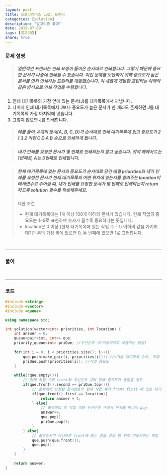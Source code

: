 ```yaml
---
layout: post
title: 프로그래머스 Lv2. 프린터
categories: [solution]
description: "알고리즘 풀이"
date: 2019-07-09
tags: [알고리즘]
share: true
---
```


### 문제 설명
> ##### 일반적인 프린터는 인쇄 요청이 들어온 순서대로 인쇄합니다. 그렇기 때문에 중요한 문서가 나중에 인쇄될 수 있습니다. 이런 문제를 보완하기 위해 중요도가 높은 문서를 먼저 인쇄하는 프린터를 개발했습니다. 이 새롭게 개발한 프린터는 아래와 같은 방식으로 인쇄 작업을 수행합니다.
1. 인쇄 대기목록의 가장 앞에 있는 문서(J)를 대기목록에서 꺼냅니다.
2. 나머지 인쇄 대기목록에서 J보다 중요도가 높은 문서가 한 개라도 존재하면 J를 대기목록의 가장 마지막에 넣습니다.
3. 그렇지 않으면 J를 인쇄합니다.

> ##### 예를 들어, 4개의 문서(A, B, C, D)가 순서대로 인쇄 대기목록에 있고 중요도가 2 1 3 2 라면 C D A B 순으로 인쇄하게 됩니다.

> ##### 내가 인쇄를 요청한 문서가 몇 번째로 인쇄되는지 알고 싶습니다. 위의 예에서 C는 1번째로, A는 3번째로 인쇄됩니다.

> ##### 현재 대기목록에 있는 문서의 중요도가 순서대로 담긴 배열 priorities와 내가 인쇄를 요청한 문서가 현재 대기목록의 어떤 위치에 있는지를 알려주는 location이 매개변수로 주어질 때, 내가 인쇄를 요청한 문서가 몇 번째로 인쇄되는지 return 하도록 solution 함수를 작성해주세요.
> 
> 제한 조건
> * 현재 대기목록에는 1개 이상 100개 이하의 문서가 있습니다.
인쇄 작업의 중요도는 1~9로 표현하며 숫자가 클수록 중요하다는 뜻입니다.
> * location은 0 이상 (현재 대기목록에 있는 작업 수 - 1) 이하의 값을 가지며 대기목록의 가장 앞에 있으면 0, 두 번째에 있으면 1로 표현합니다.

<br>

- - -

### 풀이

<br>

- - -

### 코드
```cpp
#include <string>
#include <vector>
#include <queue>

using namespace std;

int solution(vector<int> priorities, int location) {
    int answer = 0;
    queue<pair<int, int>> que; 
    priority_queue<int> priQue; //우선순위 큐(자동적으로 오름차순 정렬)
    
    for(int i = 0; i < priorities.size(); i++){        
        que.push(make_pair(i, priorities[i])); //<처음 대기목록 순서, 작업 중요도>        
        priQue.push(priorities[i]); //작업 중요도
    }
    
    while(!que.empty()){
        // 현재 작업 큐의 front와 우선순위 큐의 인쇄 중요도가 동일할 경우
        if(que.front().second == priQue.top()){
            // 문제에서 요청된 문서번호와 현재 작업 큐의 front.first 에 있는 대기목록 순서가 일치 할 경우
            if(que.front().first == location){
                return answer + 1;
            } else{
                // 출력작업 후 작업 큐와 우선순위 큐에서 문서를 하나씩 pop
                answer++;
                que.pop();
                priQue.pop();
            }
        } else{
            // 출력순서가 아니므로 front에 있는 값을 큐의 맨 뒤로 이동시키는 작업
            que.push(que.front());
            que.pop();
        }
    }
    
    return answer;
}
```
